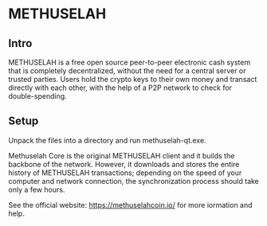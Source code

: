 METHUSELAH
======

Intro
-----
METHUSELAH is a free open source peer-to-peer electronic cash system that is
completely decentralized, without the need for a central server or trusted
parties. Users hold the crypto keys to their own money and transact directly
with each other, with the help of a P2P network to check for double-spending.


Setup
-----
Unpack the files into a directory and run methuselah-qt.exe.

Methuselah Core is the original METHUSELAH client and it builds the backbone of the network.
However, it downloads and stores the entire history of METHUSELAH transactions;
depending on the speed of your computer and network connection, the synchronization
process should take only a few hours.

See the official website:
  https://methuselahcoin.io/
for more iormation and help.
